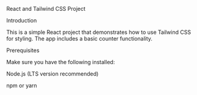 React and Tailwind CSS Project

Introduction

This is a simple React project that demonstrates how to use Tailwind CSS for styling. The app includes a basic counter functionality.

Prerequisites

Make sure you have the following installed:

Node.js (LTS version recommended)

npm or yarn
